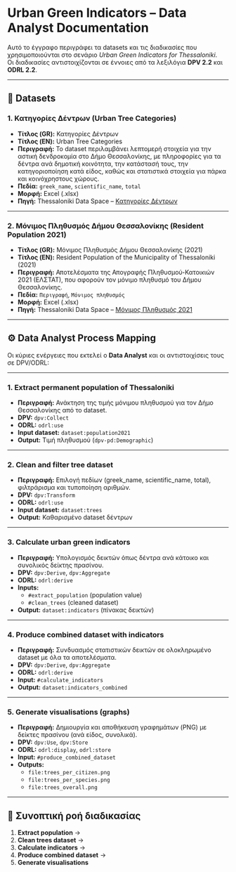 # Urban Green Indicators – Data Analyst Documentation

Αυτό το έγγραφο περιγράφει τα datasets και τις διαδικασίες που χρησιμοποιούνται στο σενάριο *Urban Green Indicators for Thessaloniki*.  
Οι διαδικασίες αντιστοιχίζονται σε έννοιες από τα λεξιλόγια **DPV 2.2** και **ODRL 2.2**.

---

## 📂 Datasets

### 1. Κατηγορίες Δέντρων (Urban Tree Categories)
- **Τίτλος (GR):** Κατηγορίες Δέντρων  
- **Τίτλος (EN):** Urban Tree Categories  
- **Περιγραφή:** Το dataset περιλαμβάνει λεπτομερή στοιχεία για την αστική δενδροκομία στο Δήμο Θεσσαλονίκης, με πληροφορίες για τα δέντρα ανά δημοτική κοινότητα, την κατάστασή τους, την κατηγοριοποίηση κατά είδος, καθώς και στατιστικά στοιχεία για πάρκα και κοινόχρηστους χώρους.  
- **Πεδία:** `greek_name`, `scientific_name`, `total`  
- **Μορφή:** Excel (.xlsx)  
- **Πηγή:** Thessaloniki Data Space – [Κατηγορίες Δέντρων](https://tds.okfn.gr/dataset/37)  

---

### 2. Μόνιμος Πληθυσμός Δήμου Θεσσαλονίκης (Resident Population 2021)
- **Τίτλος (GR):** Μόνιμος Πληθυσμός Δήμου Θεσσαλονίκης (2021)  
- **Τίτλος (EN):** Resident Population of the Municipality of Thessaloniki (2021)  
- **Περιγραφή:** Αποτελέσματα της Απογραφής Πληθυσμού-Κατοικιών 2021 (ΕΛΣΤΑΤ), που αφορούν τον μόνιμο πληθυσμό του Δήμου Θεσσαλονίκης.  
- **Πεδία:** `Περιγραφή`, `Μόνιμος πληθυσμός`  
- **Μορφή:** Excel (.xlsx)  
- **Πηγή:** Thessaloniki Data Space – [Μόνιμος Πληθυσμός 2021](https://tds.okfn.gr/dataset/207)  

---

## ⚙️ Data Analyst Process Mapping

Οι κύριες ενέργειες που εκτελεί ο **Data Analyst** και οι αντιστοιχίσεις τους σε DPV/ODRL:

---

### 1. Extract permanent population of Thessaloniki
- **Περιγραφή:** Ανάκτηση της τιμής μόνιμου πληθυσμού για τον Δήμο Θεσσαλονίκης από το dataset.  
- **DPV:** `dpv:Collect`  
- **ODRL:** `odrl:use`  
- **Input dataset:** `dataset:population2021`  
- **Output:** Τιμή πληθυσμού (`dpv-pd:Demographic`)

---

### 2. Clean and filter tree dataset
- **Περιγραφή:** Επιλογή πεδίων (greek_name, scientific_name, total), φιλτράρισμα και τυποποίηση αριθμών.  
- **DPV:** `dpv:Transform`  
- **ODRL:** `odrl:use`  
- **Input dataset:** `dataset:trees`  
- **Output:** Καθαρισμένο dataset δέντρων

---

### 3. Calculate urban green indicators
- **Περιγραφή:** Υπολογισμός δεικτών όπως δέντρα ανά κάτοικο και συνολικός δείκτης πρασίνου.  
- **DPV:** `dpv:Derive`, `dpv:Aggregate`  
- **ODRL:** `odrl:derive`  
- **Inputs:**  
  - `#extract_population` (population value)  
  - `#clean_trees` (cleaned dataset)  
- **Output:** `dataset:indicators` (πίνακας δεικτών)

---

### 4. Produce combined dataset with indicators
- **Περιγραφή:** Συνδυασμός στατιστικών δεικτών σε ολοκληρωμένο dataset με όλα τα αποτελέσματα.  
- **DPV:** `dpv:Derive`, `dpv:Aggregate`  
- **ODRL:** `odrl:derive`  
- **Input:** `#calculate_indicators`  
- **Output:** `dataset:indicators_combined`

---

### 5. Generate visualisations (graphs)
- **Περιγραφή:** Δημιουργία και αποθήκευση γραφημάτων (PNG) με δείκτες πρασίνου (ανά είδος, συνολικά).  
- **DPV:** `dpv:Use`, `dpv:Store`  
- **ODRL:** `odrl:display`, `odrl:store`  
- **Input:** `#produce_combined_dataset`  
- **Outputs:**  
  - `file:trees_per_citizen.png`  
  - `file:trees_per_species.png`  
  - `file:trees_overall.png`

---

## 🔑 Συνοπτική ροή διαδικασίας
1. **Extract population** →  
2. **Clean trees dataset** →  
3. **Calculate indicators** →  
4. **Produce combined dataset** →  
5. **Generate visualisations**

